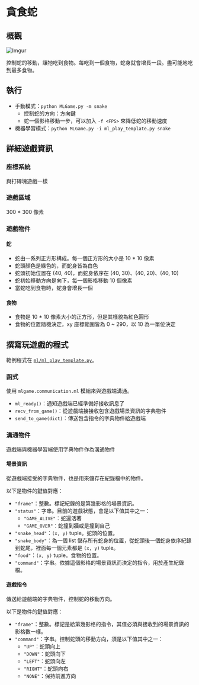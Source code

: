 # 貪食蛇

## 概觀

![Imgur](https://i.imgur.com/aVDPwWP.gif)

控制蛇的移動，讓牠吃到食物。每吃到一個食物，蛇身就會增長一段。盡可能地吃到最多食物。

## 執行

* 手動模式：`python MLGame.py -m snake`
    * 控制蛇的方向：方向鍵
    * 蛇一個影格移動一步，可以加入 `-f <FPS>` 來降低蛇的移動速度
* 機器學習模式：`python MLGame.py -i ml_play_template.py snake`

## 詳細遊戲資訊

### 座標系統

與打磚塊遊戲一樣

### 遊戲區域

300 \* 300 像素

### 遊戲物件

#### 蛇

* 蛇由一系列正方形構成。每一個正方形的大小是 10 \* 10 像素
* 蛇頭顏色是綠色的，而蛇身皆為白色
* 蛇頭初始位置在 (40, 40)，而蛇身依序在 (40, 30)、(40, 20)、(40, 10)
* 蛇初始移動方向是向下，每一個影格移動 10 個像素
* 當蛇吃到食物時，蛇身會增長一個

#### 食物

* 食物是 10 \* 10 像素大小的正方形，但是其樣貌為紅色圓形
* 食物的位置隨機決定，xy 座標範圍皆為 0 ~ 290，以 10 為一單位決定

## 撰寫玩遊戲的程式

範例程式在 [`ml/ml_play_template.py`](ml/ml_play_template.py)。

### 函式

使用 `mlgame.communication.ml` 模組來與遊戲端溝通。

* `ml_ready()`：通知遊戲端已經準備好接收訊息了
* `recv_from_game()`：從遊戲端接接收包含遊戲場景資訊的字典物件
* `send_to_game(dict)`：傳送包含指令的字典物件給遊戲端

### 溝通物件

遊戲端與機器學習端使用字典物件作為溝通物件

#### 場景資訊

從遊戲端接受的字典物件，也是用來儲存在紀錄檔中的物件。

以下是物件的鍵值對應：

* `"frame"`：整數。標記紀錄的是第幾影格的場景資訊。
* `"status"`：字串。目前的遊戲狀態，會是以下值其中之一：
    * `"GAME_ALIVE"`：蛇還活著
    * `"GAME_OVER"`：蛇撞到牆或是撞到自己
* `"snake_head"`：`(x, y)` tuple。蛇頭的位置。
* `"snake_body"`：為一個 list 儲存所有蛇身的位置，從蛇頭後一個蛇身依序紀錄到蛇尾，裡面每一個元素都是 `(x, y)` tuple。
* `"food"`：`(x, y)` tuple。食物的位置。
* `"command"`：字串。依據這個影格的場景資訊而決定的指令，用於產生紀錄檔。

#### 遊戲指令

傳送給遊戲端的字典物件，控制蛇的移動方向。

以下是物件的鍵值對應：

* `"frame"`：整數。標記是給第幾影格的指令，其值必須與接收到的場景資訊的影格數一樣。
* `"command"`：字串。控制蛇頭的移動方向，須是以下值其中之一：
    * `"UP"`：蛇頭向上
    * `"DOWN"`：蛇頭向下
    * `"LEFT"`：蛇頭向左
    * `"RIGHT"`：蛇頭向右
    * `"NONE"`：保持前進方向

